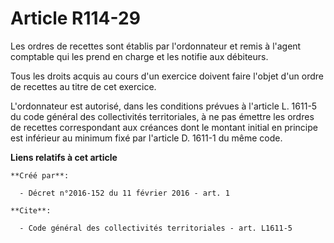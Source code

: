 # Article R114-29

Les ordres de recettes sont établis par l'ordonnateur et remis à l'agent comptable qui les prend en charge et les notifie aux
débiteurs. 

Tous les droits acquis au cours d'un exercice doivent faire l'objet d'un ordre de recettes au titre de cet exercice. 

L'ordonnateur est autorisé, dans les conditions prévues à l'article L. 1611-5 du code général des collectivités
territoriales, à ne pas émettre les ordres de recettes correspondant aux créances dont le montant initial en principe est
inférieur au minimum fixé par l'article D. 1611-1 du même code.

**Liens relatifs à cet article**

	**Créé par**:

	  - Décret n°2016-152 du 11 février 2016 - art. 1

	**Cite**:

	  - Code général des collectivités territoriales - art. L1611-5
